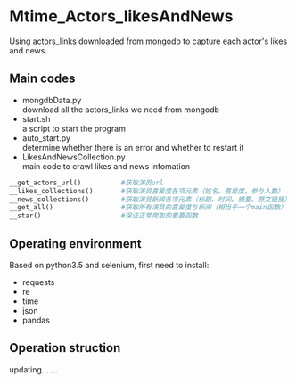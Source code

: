 # Mtime_Actors_likesAndNews
Using actors_links downloaded from mongodb to capture each actor's likes and news.
## Main codes
* mongdbData.py
<br>download all the actors_links we need from mongodb</br>
* start.sh
<br>a script to start the program</br>
* auto_start.py
<br>determine whether there is an error and whether to restart it</br>
* LikesAndNewsCollection.py
<br>main code to crawl likes and news infomation</br>
```python
__get_actors_url()          #获取演员url
__likes_collections()       #获取演员喜爱度各项元素（姓名、喜爱度、参与人数）
__news_collections()        #获取演员新闻各项元素（标题、时间、摘要、原文链接）
__get_all()                 #获取所有演员的喜爱度与新闻（相当于一个main函数）
__star()                    #保证正常爬取的重要函数
```
## Operating environment
Based on python3.5 and selenium, first need to install:
* requests
* re
* time
* json
* pandas
## Operation struction
updating... ...
